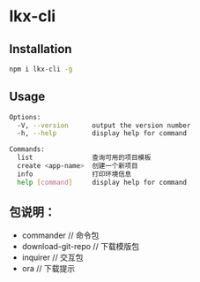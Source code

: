# lkx-cli

## Installation

```sh
npm i lkx-cli -g
```

## Usage

```sh
Options:
  -V, --version      output the version number
  -h, --help         display help for command

Commands:
  list               查询可用的项目模板
  create <app-name>  创建一个新项目
  info               打印环境信息
  help [command]     display help for command
```

## 包说明：

- commander // 命令包
- download-git-repo // 下载模版包
- inquirer // 交互包
- ora // 下载提示

